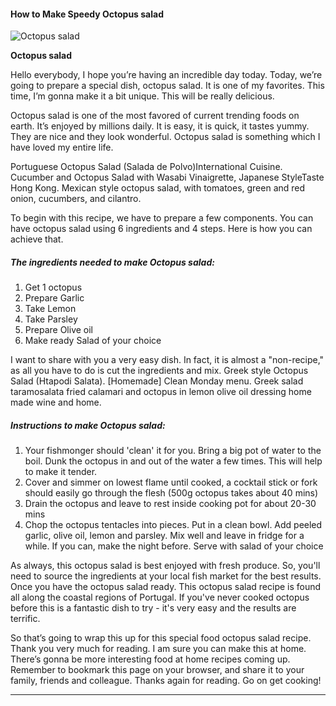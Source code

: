             

#### How to Make Speedy Octopus salad

![Octopus salad](https://img-global.cpcdn.com/recipes/191ea69ff927aebf/751x532cq70/octopus-salad-recipe-main-photo.jpg)

**Octopus salad**

Hello everybody, I hope you’re having an incredible day today. Today, we’re going to prepare a special dish, octopus salad. It is one of my favorites. This time, I’m gonna make it a bit unique. This will be really delicious.

Octopus salad is one of the most favored of current trending foods on earth. It’s enjoyed by millions daily. It is easy, it is quick, it tastes yummy. They are nice and they look wonderful. Octopus salad is something which I have loved my entire life.

Portuguese Octopus Salad (Salada de Polvo)International Cuisine. Cucumber and Octopus Salad with Wasabi Vinaigrette, Japanese StyleTaste Hong Kong. Mexican style octopus salad, with tomatoes, green and red onion, cucumbers, and cilantro.

To begin with this recipe, we have to prepare a few components. You can have octopus salad using 6 ingredients and 4 steps. Here is how you can achieve that.

##### The ingredients needed to make Octopus salad:

1.  Get 1 octopus
2.  Prepare Garlic
3.  Take Lemon
4.  Take Parsley
5.  Prepare Olive oil
6.  Make ready Salad of your choice

I want to share with you a very easy dish. In fact, it is almost a "non-recipe," as all you have to do is cut the ingredients and mix. Greek style Octopus Salad (Htapodi Salata). \[Homemade\] Clean Monday menu. Greek salad taramosalata fried calamari and octopus in lemon olive oil dressing home made wine and home.

##### Instructions to make Octopus salad:

1.  Your fishmonger should 'clean' it for you. Bring a big pot of water to the boil. Dunk the octopus in and out of the water a few times. This will help to make it tender.
2.  Cover and simmer on lowest flame until cooked, a cocktail stick or fork should easily go through the flesh (500g octopus takes about 40 mins)
3.  Drain the octopus and leave to rest inside cooking pot for about 20-30 mins
4.  Chop the octopus tentacles into pieces. Put in a clean bowl. Add peeled garlic, olive oil, lemon and parsley. Mix well and leave in fridge for a while. If you can, make the night before. Serve with salad of your choice

As always, this octopus salad is best enjoyed with fresh produce. So, you'll need to source the ingredients at your local fish market for the best results. Once you have the octopus salad ready. This octopus salad recipe is found all along the coastal regions of Portugal. If you've never cooked octopus before this is a fantastic dish to try - it's very easy and the results are terrific.

So that’s going to wrap this up for this special food octopus salad recipe. Thank you very much for reading. I am sure you can make this at home. There’s gonna be more interesting food at home recipes coming up. Remember to bookmark this page on your browser, and share it to your family, friends and colleague. Thanks again for reading. Go on get cooking!

* * *